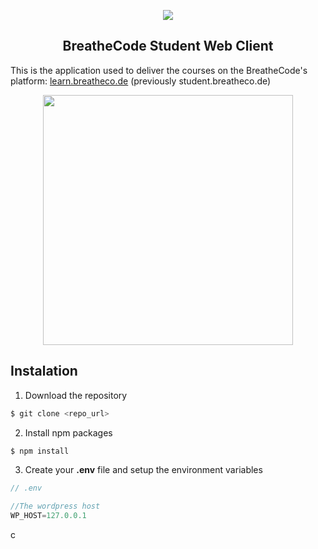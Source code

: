 <p align="center">
  <img src="https://assets.breatheco.de/apis/img/images.php?blob&random&cat=icon&tags=breathecode,128">
</p>

<p>
    <h2 align="center"> BreatheCode Student Web Client </h2>
</p>

This is the application used to deliver the courses on the BreatheCode's platform: [learn.breatheco.de](https://learn.breatheco.de) (previously student.breatheco.de)

<p align="center">
  <img width="400" src="https://github.com/breatheco-de/desktop-client/blob/master/preview.gif?raw=true">
</p>

## Instalation

1. Download the repository
```sh
$ git clone <repo_url>
```
2. Install npm packages
```sh
$ npm install
```
3. Create your **.env** file and setup the environment variables
```js
// .env

//The wordpress host
WP_HOST=127.0.0.1
```
c
